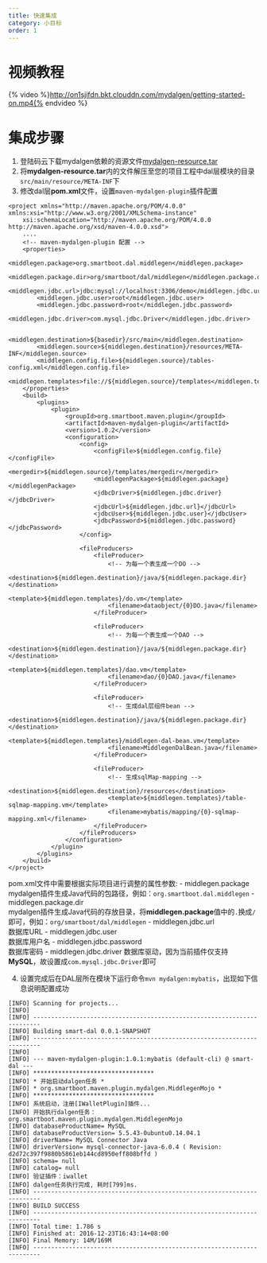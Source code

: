 ```yaml
---
title: 快速集成
category: 小目标
order: 1
---
```


# 视频教程
{% video %}http://on1sjifdn.bkt.clouddn.com/mydalgen/getting-started-on.mp4{% endvideo %}

# 集成步骤
1. 登陆码云下载mydalgen依赖的资源文件[mydalgen-resource.tar](http://git.oschina.net/smartboot/maven-mydalgen-plugin/attach_files)
2. 将**mydalgen-resource.tar**内的文件解压至您的项目工程中dal层模块的目录`src/main/resource/META-INF`下
3. 修改dal层**pom.xml**文件，设置`maven-mydalgen-plugin`插件配置
```
<project xmlns="http://maven.apache.org/POM/4.0.0" xmlns:xsi="http://www.w3.org/2001/XMLSchema-instance"
	xsi:schemaLocation="http://maven.apache.org/POM/4.0.0 http://maven.apache.org/xsd/maven-4.0.0.xsd">
	....
	<!-- maven-mydalgen-plugin 配置 -->
	<properties>
		<middlegen.package>org.smartboot.dal.middlegen</middlegen.package>
		<middlegen.package.dir>org/smartboot/dal/middlegen</middlegen.package.dir>
		<middlegen.jdbc.url>jdbc:mysql://localhost:3306/demo</middlegen.jdbc.url>
		<middlegen.jdbc.user>root</middlegen.jdbc.user>
		<middlegen.jdbc.password>root</middlegen.jdbc.password>
		<middlegen.jdbc.driver>com.mysql.jdbc.Driver</middlegen.jdbc.driver>
		
		<middlegen.destination>${basedir}/src/main</middlegen.destination>
		<middlegen.source>${middlegen.destination}/resources/META-INF</middlegen.source>
		<middlegen.config.file>${middlegen.source}/tables-config.xml</middlegen.config.file>
		<middlegen.templates>file://${middlegen.source}/templates</middlegen.templates>
	</properties>
	<build>
		<plugins>
			<plugin>
				<groupId>org.smartboot.maven.plugin</groupId>
				<artifactId>maven-mydalgen-plugin</artifactId>
				<version>1.0.2</version>
				<configuration>
					<config>
						<configFile>${middlegen.config.file}</configFile>
						<mergedir>${middlegen.source}/templates/mergedir</mergedir>
						<middlegenPackage>${middlegen.package}</middlegenPackage>
						<jdbcDriver>${middlegen.jdbc.driver}</jdbcDriver>
						<jdbcUrl>${middlegen.jdbc.url}</jdbcUrl>
						<jdbcUser>${middlegen.jdbc.user}</jdbcUser>
						<jdbcPassword>${middlegen.jdbc.password}</jdbcPassword>
					</config>

					<fileProducers>
						<fileProducer>
							<!-- 为每一个表生成一个DO -->
							<destination>${middlegen.destination}/java/${middlegen.package.dir}</destination>
							<template>${middlegen.templates}/do.vm</template>
							<filename>dataobject/{0}DO.java</filename>
						</fileProducer>

						<fileProducer>
							<!-- 为每一个表生成一个DAO -->
							<destination>${middlegen.destination}/java/${middlegen.package.dir}</destination>
							<template>${middlegen.templates}/dao.vm</template>
							<filename>dao/{0}DAO.java</filename>
						</fileProducer>

						<fileProducer>
							<!-- 生成dal层组件bean -->
							<destination>${middlegen.destination}/java/${middlegen.package.dir}</destination>
							<template>${middlegen.templates}/middlegen-dal-bean.vm</template>
							<filename>MiddlegenDalBean.java</filename>
						</fileProducer>

						<fileProducer>
							<!-- 生成sqlMap-mapping -->
							<destination>${middlegen.destination}/resources</destination>
							<template>${middlegen.templates}/table-sqlmap-mapping.vm</template>
							<filename>mybatis/mapping/{0}-sqlmap-mapping.xml</filename>
						</fileProducer>
					</fileProducers>
				</configuration>
			</plugin>
		</plugins>
	</build>
</project>
```	
pom.xml文件中需要根据实际项目进行调整的属性参数: 
	- middlegen.package 	
		mydalgen插件生成Java代码的包路径，例如：`org.smartboot.dal.middlegen`
	- middlegen.package.dir		
		mydalgen插件生成Java代码的存放目录，将**middlegen.package**值中的`.`换成`/`即可，例如：`org/smartboot/dal/middlegen`
	- middlegen.jdbc.url	
		数据库URL
	- middlegen.jdbc.user	
		数据库用户名
	- middlegen.jdbc.password	
		数据库密码
	- middlegen.jdbc.driver
		数据库驱动，因为当前插件仅支持**MySQL**，故设置成`com.mysql.jdbc.Driver`即可
	 
4. 设置完成后在DAL层所在模块下运行命令`mvn mydalgen:mybatis`，出现如下信息说明配置成功
```
[INFO] Scanning for projects...
[INFO]                                                                         
[INFO] ------------------------------------------------------------------------
[INFO] Building smart-dal 0.0.1-SNAPSHOT
[INFO] ------------------------------------------------------------------------
[INFO] 
[INFO] --- maven-mydalgen-plugin:1.0.1:mybatis (default-cli) @ smart-dal ---
[INFO] **********************************
[INFO] * 开始启动dalgen任务 *
[INFO] * org.smartboot.maven.plugin.mydalgen.MiddlegenMojo *
[INFO] **********************************
[INFO] 系统启动，注册[IWalletPlugin]插件...
[INFO] 开始执行dalgen任务：org.smartboot.maven.plugin.mydalgen.MiddlegenMojo
[INFO] databaseProductName= MySQL
[INFO] databaseProductVersion= 5.5.43-0ubuntu0.14.04.1
[INFO] driverName= MySQL Connector Java
[INFO] driverVersion= mysql-connector-java-6.0.4 ( Revision: d2d72c397f9880b5861eb144cd8950eff808bffd )
[INFO] schema= null
[INFO] catalog= null
[INFO] 验证插件：iwallet
[INFO] dalgen任务执行完成, 耗时[799]ms.
[INFO] ------------------------------------------------------------------------
[INFO] BUILD SUCCESS
[INFO] ------------------------------------------------------------------------
[INFO] Total time: 1.786 s
[INFO] Finished at: 2016-12-23T16:43:14+08:00
[INFO] Final Memory: 14M/169M
[INFO] ------------------------------------------------------------------------
```